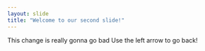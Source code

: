```yaml
---
layout: slide
title: "Welcome to our second slide!"
---
```

This change is really gonna go bad
Use the left arrow to go back!
